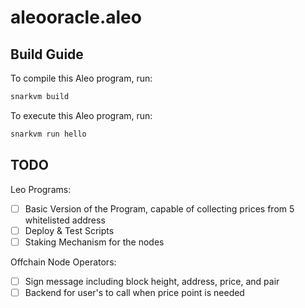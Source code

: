 # aleooracle.aleo

## Build Guide

To compile this Aleo program, run:
```bash
snarkvm build
```

To execute this Aleo program, run:
```bash
snarkvm run hello
```

## TODO

Leo Programs:
- [ ] Basic Version of the Program, capable of collecting prices from 5 whitelisted address
- [ ] Deploy & Test Scripts
- [ ] Staking Mechanism for the nodes

Offchain Node Operators:
- [ ] Sign message including block height, address, price, and pair
- [ ] Backend for user's to call when price point is needed